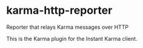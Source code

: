 # karma-http-reporter
Reporter that relays Karma messages over HTTP

This is the Karma plugin for the Instant Karma client.
